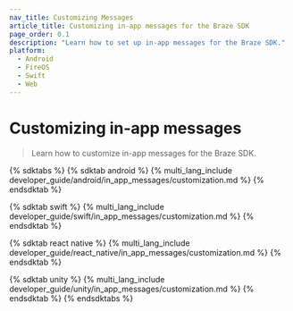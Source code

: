 ```yaml
---
nav_title: Customizing Messages
article_title: Customizing in-app messages for the Braze SDK
page_order: 0.1
description: "Learn how to set up in-app messages for the Braze SDK."
platform: 
  - Android
  - FireOS
  - Swift
  - Web
---
```


# Customizing in-app messages

> Learn how to customize in-app messages for the Braze SDK.

{% sdktabs %}
{% sdktab android %}
{% multi_lang_include developer_guide/android/in_app_messages/customization.md %}
{% endsdktab %}

{% sdktab swift %}
{% multi_lang_include developer_guide/swift/in_app_messages/customization.md %}
{% endsdktab %}

{% sdktab react native %}
{% multi_lang_include developer_guide/react_native/in_app_messages/customization.md %}
{% endsdktab %}

{% sdktab unity %}
{% multi_lang_include developer_guide/unity/in_app_messages/customization.md %}
{% endsdktab %}
{% endsdktabs %}
